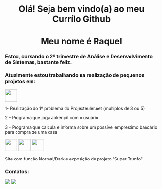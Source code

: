<h1 align="center">Olá! Seja bem vindo(a) ao meu Currílo Github</h1>
<h1 align="center">Meu nome é Raquel</h1>

### Estou, cursando o 2º trimestre de Análise e Desenvolvimento de Sistemas, bastante feliz. 

### Atualmente estou trabalhando na realização de pequenos projetos em:
<img align="center" src="https://cdn.jsdelivr.net/gh/devicons/devicon/icons/python/python-original.svg" width="40" height="40"/> 
<p>1- Realização do 1º problema do Projecteuler.net (multiplos de 3 ou 5)</p>
<p>2 - Programa que joga Jokenpô com o usuário</p>
<p>3 - Programa que calcula e informa sobre um possível emprestimo bancário para compra de uma casa</p>
<p><img src="https://cdn.jsdelivr.net/gh/devicons/devicon/icons/javascript/javascript-original.svg" width="40" height="40"/> <img src="https://cdn.jsdelivr.net/gh/devicons/devicon/icons/html5/html5-original.svg" width="40" height="40"/> <img src="https://cdn.jsdelivr.net/gh/devicons/devicon/icons/css3/css3-original.svg" width="40" height="40"/></p>
<p>Site com função Normal/Dark e exposição de projeto "Super Trunfo"</p>

### Contatos:

<div>
<a href = "mailto:raquel.santana.sousa@gmail.com"><img src="https://img.shields.io/badge/Gmail-D14836?style=for-the-badge&logo=gmail&logoColor=white" target="_blank"></a>
<a href="https://www.linkedin.com/in/raquel-sd-sousa/" target="_blank"><img src="https://img.shields.io/badge/-LinkedIn-%230077B5?style=for-the-badge&logo=linkedin&logoColor=white" target="_blank"></a>   
</div>

